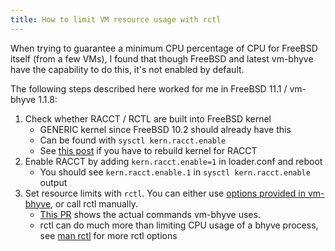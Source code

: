 ```yaml
---
title: How to limit VM resource usage with rctl
---
```


When trying to guarantee a minimum CPU percentage of CPU for FreeBSD itself (from a few VMs),
I found that though FreeBSD and latest vm-bhyve have the capability to do this,
it's not enabled by default.

The following steps described here worked for me in FreeBSD 11.1 / vm-bhyve 1.1.8:

1. Check whether RACCT / RCTL are built into FreeBSD kernel
    - GENERIC kernel since FreeBSD 10.2 should already have this
    - Can be found with `sysctl kern.racct.enable`
    - See [this post](https://forums.freebsd.org/threads/28871/) if you have to rebuild kernel for RACCT
2. Enable RACCT by adding `kern.racct.enable=1` in loader.conf and reboot
    - You should see `kern.racct.enable.1` in `sysctl kern.racct.enable` output
3. Set resource limits with `rctl`. You can either use [options provided in vm-bhyve](https://github.com/churchers/vm-bhyve/blob/master/sample-templates/config.sample#L394-L406), or call rctl manually.
    - [This PR](https://github.com/churchers/vm-bhyve/pull/63/files) shows the actual commands vm-bhyve uses.
    - rctl can do much more than limiting CPU usage of a bhyve process, see [man rctl](https://www.freebsd.org/cgi/man.cgi?query=rctl&sektion=8) for more rctl options
